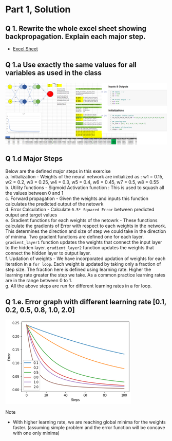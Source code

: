 
# Part 1, Solution
## Q 1. Rewrite the whole excel sheet showing backpropagation. Explain each major step.
- [Excel Sheet](BackPropagation.xlsx)

## Q 1.a Use exactly the same values for all variables as used in the class
![BackProSnapshot](./images/BackProp_ExcelSnapshot.png)

## Q 1.d Major Steps
Below are the defined major steps in this exercise  
   a. Initialization - Weights of the neural network are initialized as : w1 = 0.15, w2 = 0.2, w3 = 0.25, w4 = 0.3, w5 = 0.4, w6 = 0.45, w7 = 0.5, w8 = 0.55  
   b. Utility functions - Sigmoid Activation function  : This is used to squash all the values between 0 and 1  
   c. Forward propagation - Given the weights and inputs this function calculates the predicted output of the netowrk  
   d. Error Calculation - Calculate ```0.5* Squared Error``` between predicted output and target values  
   e. Gradient functions for each weights of the netowrk - These functions calculate the gradients of Error with respect to each weights in the network. This determines the direction and size of step we could take in the direction of minima. Two gradient functions are defined one for each layer. ```gradient_layer1``` function updates the weights that connect the input layer to the hidden layer. ```gradient_layer2``` function updates the weights that connect the hidden layer to output layer.     
   f. Updation of weights - We have incorporated updation of weights for each iteration in a ```for loop```. Each weight is updated by taking only a fraction of step size. The fraction here is defined using learning rate. Higher the learning rate greater the step we take. As a common practice learning rates are in the range between 0 to 1.    
   g. All the above steps are run for different learning rates in a for loop.   

## Q 1.e. Error graph with different learning rate [0.1, 0.2, 0.5, 0.8, 1.0, 2.0] 

![ErrorGraph](./images/Error_vs_steps_for_different_learning_rates.png)


Note
- With higher learning rate, we are reaching global minima for the weights faster. (assuming simple problem and the error function will be concave with one only minima)
